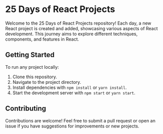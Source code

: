 # 25 Days of React Projects

Welcome to the 25 Days of React Projects repository! Each day, a new React project is created and added, showcasing various aspects of React development. This journey aims to explore different techniques, components, and features in React.

## Getting Started

To run any project locally:

1. Clone this repository.
2. Navigate to the project directory.
3. Install dependencies with `npm install` or `yarn install`.
4. Start the development server with `npm start` or `yarn start`.

## Contributing

Contributions are welcome! Feel free to submit a pull request or open an issue if you have suggestions for improvements or new projects.


